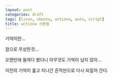 ```yaml
---
layout: post
categories: draft
tags: [linux, ubuntu, actiona, auto, script]
title: actiona 사용법
---
```


기억이란...

참으로 무상한것...

오랜만에 들여다 봤더니 아무것도 기억이 남지 않아...

이전의 기억이 훑고 지나간 흔적만으로 다시 되짚어 간다.

